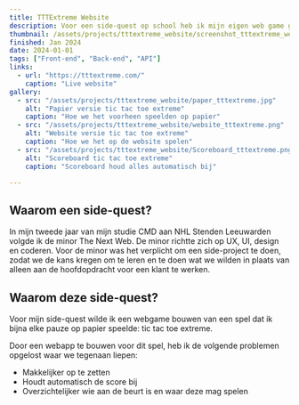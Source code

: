 ```yaml
---
title: TTTExtreme Website
description: Voor een side-quest op school heb ik mijn eigen web game gemaakt.
thumbnail: /assets/projects/tttextreme_website/screenshot_tttextreme_website.png
finished: Jan 2024
date: 2024-01-01
tags: ["Front-end", "Back-end", "API"]
links:
  - url: "https://tttextreme.com/"
    caption: "Live website"
gallery:
  - src: "/assets/projects/tttextreme_website/paper_tttextreme.jpg"
    alt: "Papier versie tic tac toe extreme"
    caption: "Hoe we het voorheen speelden op papier"
  - src: "/assets/projects/tttextreme_website/website_tttextreme.png"
    alt: "Website versie tic tac toe extreme"
    caption: "Hoe we het op de website spelen"
  - src: "/assets/projects/tttextreme_website/Scoreboard_tttextreme.png"
    alt: "Scoreboard tic tac toe extreme"
    caption: "Scoreboard houd alles automatisch bij"

---
```

## Waarom een side-quest?

In mijn tweede jaar van mijn studie CMD aan NHL Stenden Leeuwarden volgde ik de minor The Next Web. De minor richtte zich op UX, UI, design en coderen. Voor de minor was het verplicht om een side-project te doen, zodat we de kans kregen om te leren en te doen wat we wilden in plaats van alleen aan de hoofdopdracht voor een klant te werken.

## Waarom deze side-quest?

Voor mijn side-quest wilde ik een webgame bouwen van een spel dat ik bijna elke pauze op papier speelde: tic tac toe extreme. 

Door een webapp te bouwen voor dit spel, heb ik de volgende problemen opgelost waar we tegenaan liepen:
- Makkelijker op te zetten
- Houdt automatisch de score bij
- Overzichtelijker wie aan de beurt is en waar deze mag spelen